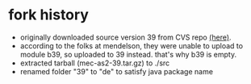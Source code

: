fork history
=======

* originally downloaded source version 39 from CVS repo [(here)](http://mec-as2.cvs.sourceforge.net/viewvc/mec-as2/39/ "Mendelson AS2 b39 Source").
* according to the folks at mendelson, they were unable to upload to module b39, so uploaded to 39 instead.  that's why b39 is empty.
* extracted tarball (mec-as2-39.tar.gz) to ./src
* renamed folder "39" to "de" to satisfy java package name
